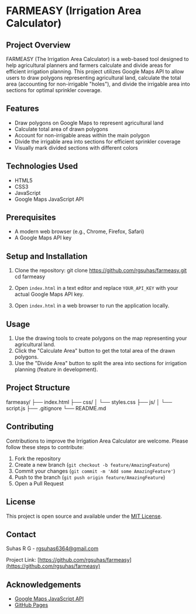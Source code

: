 # FARMEASY (Irrigation Area Calculator)

## Project Overview
FARMEASY (The Irrigation Area Calculator) is a web-based tool designed to help agricultural planners and farmers calculate and divide areas for efficient irrigation planning. This project utilizes Google Maps API to allow users to draw polygons representing agricultural land, calculate the total area (accounting for non-irrigable "holes"), and divide the irrigable area into sections for optimal sprinkler coverage.

## Features
- Draw polygons on Google Maps to represent agricultural land
- Calculate total area of drawn polygons
- Account for non-irrigable areas within the main polygon
- Divide the irrigable area into sections for efficient sprinkler coverage
- Visually mark divided sections with different colors

## Technologies Used
- HTML5
- CSS3
- JavaScript
- Google Maps JavaScript API

## Prerequisites
- A modern web browser (e.g., Chrome, Firefox, Safari)
- A Google Maps API key

## Setup and Installation
1. Clone the repository:
  git clone https://github.com/rgsuhas/farmeasy.git
cd farmeasy

2. Open `index.html` in a text editor and replace `YOUR_API_KEY` with your actual Google Maps API key.

3. Open `index.html` in a web browser to run the application locally.

## Usage
1. Use the drawing tools to create polygons on the map representing your agricultural land.
2. Click the "Calculate Area" button to get the total area of the drawn polygons.
3. Use the "Divide Area" button to split the area into sections for irrigation planning (feature in development).

## Project Structure
farmeasy/
├── index.html
├── css/
│   └── styles.css
├── js/
│   └── script.js
├── .gitignore
└── README.md

## Contributing
Contributions to improve the Irrigation Area Calculator are welcome. Please follow these steps to contribute:
1. Fork the repository
2. Create a new branch (`git checkout -b feature/AmazingFeature`)
3. Commit your changes (`git commit -m 'Add some AmazingFeature'`)
4. Push to the branch (`git push origin feature/AmazingFeature`)
5. Open a Pull Request

## License
This project is open source and available under the [MIT License](LICENSE).

## Contact
Suhas R G - [rgsuhas6364@gmail.com](mailto:rgsuahs6364@gmail.com)

Project Link: [https://github.com/rgsuhas/farmeasy](https://github.com/rgsuhas/farmeasy)

## Acknowledgements
- [Google Maps JavaScript API](https://developers.google.com/maps/documentation/javascript)
- [GitHub Pages](https://pages.github.com)
